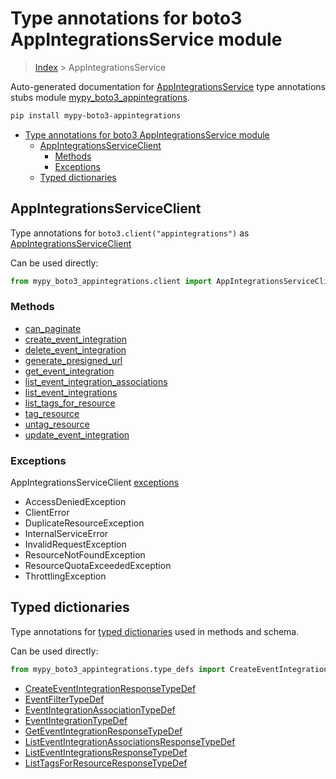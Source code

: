 # Type annotations for boto3 AppIntegrationsService module

> [Index](..) > AppIntegrationsService

Auto-generated documentation for
[AppIntegrationsService](https://boto3.amazonaws.com/v1/documentation/api/1.17.78/reference/services/appintegrations.html#AppIntegrationsService)
type annotations stubs module
[mypy_boto3_appintegrations](https://pypi.org/project/mypy-boto3-appintegrations/).

```bash
pip install mypy-boto3-appintegrations
```

- [Type annotations for boto3 AppIntegrationsService module](#type-annotations-for-boto3-appintegrationsservice-module)
  - [AppIntegrationsServiceClient](#appintegrationsserviceclient)
    - [Methods](#methods)
    - [Exceptions](#exceptions)
  - [Typed dictionaries](#typed-dictionaries)

## AppIntegrationsServiceClient

Type annotations for `boto3.client("appintegrations")` as
[AppIntegrationsServiceClient](./client.md)

Can be used directly:

```python
from mypy_boto3_appintegrations.client import AppIntegrationsServiceClient
```

### Methods

- [can_paginate](./client.md#can_paginate)
- [create_event_integration](./client.md#create_event_integration)
- [delete_event_integration](./client.md#delete_event_integration)
- [generate_presigned_url](./client.md#generate_presigned_url)
- [get_event_integration](./client.md#get_event_integration)
- [list_event_integration_associations](./client.md#list_event_integration_associations)
- [list_event_integrations](./client.md#list_event_integrations)
- [list_tags_for_resource](./client.md#list_tags_for_resource)
- [tag_resource](./client.md#tag_resource)
- [untag_resource](./client.md#untag_resource)
- [update_event_integration](./client.md#update_event_integration)

### Exceptions

AppIntegrationsServiceClient [exceptions](./client.md#exceptions)

- AccessDeniedException
- ClientError
- DuplicateResourceException
- InternalServiceError
- InvalidRequestException
- ResourceNotFoundException
- ResourceQuotaExceededException
- ThrottlingException

## Typed dictionaries

Type annotations for [typed dictionaries](./type_defs.md) used in methods and
schema.

Can be used directly:

```python
from mypy_boto3_appintegrations.type_defs import CreateEventIntegrationResponseTypeDef, ...
```

- [CreateEventIntegrationResponseTypeDef](./type_defs.md#createeventintegrationresponsetypedef)
- [EventFilterTypeDef](./type_defs.md#eventfiltertypedef)
- [EventIntegrationAssociationTypeDef](./type_defs.md#eventintegrationassociationtypedef)
- [EventIntegrationTypeDef](./type_defs.md#eventintegrationtypedef)
- [GetEventIntegrationResponseTypeDef](./type_defs.md#geteventintegrationresponsetypedef)
- [ListEventIntegrationAssociationsResponseTypeDef](./type_defs.md#listeventintegrationassociationsresponsetypedef)
- [ListEventIntegrationsResponseTypeDef](./type_defs.md#listeventintegrationsresponsetypedef)
- [ListTagsForResourceResponseTypeDef](./type_defs.md#listtagsforresourceresponsetypedef)
